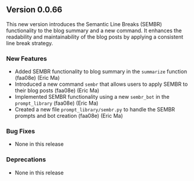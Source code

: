 ## Version 0.0.66

This new version introduces the Semantic Line Breaks (SEMBR) functionality to the blog summary and a new command. It enhances the readability and maintainability of the blog posts by applying a consistent line break strategy.

### New Features

- Added SEMBR functionality to blog summary in the `summarize` function (faa08e) (Eric Ma)
- Introduced a new command `sembr` that allows users to apply SEMBR to their blog posts (faa08e) (Eric Ma)
- Implemented SEMBR functionality using a new `sembr_bot` in the `prompt_library` (faa08e) (Eric Ma)
- Created a new file `prompt_library/sembr.py` to handle the SEMBR prompts and bot creation (faa08e) (Eric Ma)

### Bug Fixes

- None in this release

### Deprecations

- None in this release
